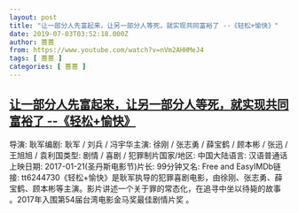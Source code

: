```yaml
---
layout: post
title: "让一部分人先富起来，让另一部分人等死，就实现共同富裕了 --《轻松+愉快》"
date: 2019-07-03T03:52:18.000Z
author: 蔷蔷
from: https://www.youtube.com/watch?v=nVm2AHHMeJ4
tags: [ 蔷蔷 ]
categories: [ 蔷蔷 ]
---
```

<!--1562125938000-->
[让一部分人先富起来，让另一部分人等死，就实现共同富裕了 --《轻松+愉快》](https://www.youtube.com/watch?v=nVm2AHHMeJ4)
------

<div>
导演: 耿军编剧: 耿军 / 刘兵 / 冯宇华主演: 徐刚 / 张志勇 / 薛宝鹤 / 顾本彬 / 张迅 / 王旭旭 / 袁利国类型: 剧情 / 喜剧 / 犯罪制片国家/地区: 中国大陆语言: 汉语普通话上映日期: 2017-01-21(圣丹斯电影节)片长: 99分钟又名: Free and EasyIMDb链接: tt6244730《轻松+愉快》是耿军执导的犯罪喜剧电影，由徐刚、张志勇、薛宝鹤、顾本彬等主演。影片讲述一个关于罪的常态化，在追寻中坐以待毙的故事  。2017年入围第54届台湾电影金马奖最佳剧情片奖   。
</div>
